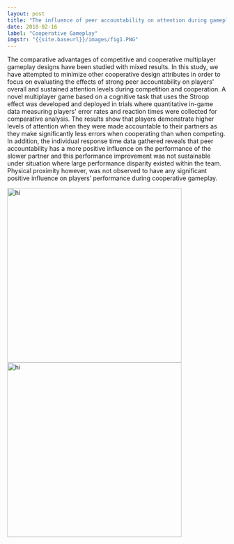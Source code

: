 ```yaml
---
layout: post
title: "The influence of peer accountability on attention during gameplay"
date: 2018-02-16
label: "Cooperative Gameplay"
imgstr: "{{site.baseurl}}/images/fig1.PNG"
---
```


The comparative advantages of competitive and cooperative multiplayer gameplay designs have been
studied with mixed results. In this study, we have attempted to minimize other cooperative design attributes in order to focus on evaluating the effects of strong peer accountability on players' overall and sustained attention levels during competition and cooperation. A novel multiplayer game based on a cognitive task that uses the Stroop effect was developed and deployed in trials where quantitative in-game data measuring players' error rates and reaction times were collected for comparative analysis.
The results show that players demonstrate higher levels of attention when they were made accountable
to their partners as they make significantly less errors when cooperating than when competing. In
addition, the individual response time data gathered reveals that peer accountability has a more positive influence on the performance of the slower partner and this performance improvement was not sustainable under situation where large performance disparity existed within the team. Physical proximity however, was not observed to have any significant positive influence on players’ performance during
cooperative gameplay.
<div><img src="../../../../images/images/fig1.PNG" alt="hi" align = "center" height="400"/></div>

<div><img src="../../../../images/images/fig2.PNG" alt="hi" align = "center" height="400"/></div>

